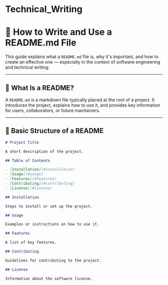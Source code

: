 # Technical_Writing
# 📘 How to Write and Use a README.md File

This guide explains what a `README.md` file is, why it's important, and how to create an effective one — especially in the context of software engineering and technical writing.

---

## 📌 What Is a README?

A `README.md` is a markdown file typically placed at the root of a project. It introduces the project, explains how to use it, and provides key information for users, collaborators, or future maintainers.

---

## 🧱 Basic Structure of a README

```markdown
# Project Title

A short description of the project.

## Table of Contents

- [Installation](#installation)
- [Usage](#usage)
- [Features](#features)
- [Contributing](#contributing)
- [License](#license)

## Installation

Steps to install or set up the project.

## Usage

Examples or instructions on how to use it.

## Features

A list of key features.

## Contributing

Guidelines for contributing to the project.

## License

Information about the software license.
